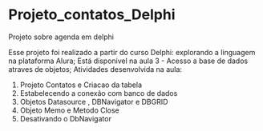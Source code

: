 # Projeto_contatos_Delphi
Projeto sobre agenda em delphi

Esse projeto foi realizado a partir do curso Delphi: explorando a linguagem na plataforma Alura;
Está disponivel na aula 3 - Acesso a base de dados atraves de objetos;
Atividades desenvolvida na aula:
1. Projeto Contatos e Criacao da tabela
2. Estabelecendo a conexão com banco de dados
3. Objetos Datasource , DBNavigator e DBGRID
4. Objeto Memo e Metodo Close
5. Desativando o DbNavigator
